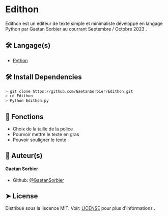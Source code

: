 # Edithon
  
Edithon est un éditeur de texte simple et minimaliste développé en langage Python par Gaetan Sorbier au courrant Septembre / Octobre 2023 . 


## 🛠️ Langage(s)
- [Python](https://python.org/)


## 🛠️ Install Dependencies    
```bash
> git clone https://github.com/GaetanSorbier/Edithon.git
> cd Edithon 
> Python Edithon.py
```


## 🧐 Fonctions   
- Choix de la taille de la police 
- Pourvoir mettre le texte en gras
- Pouvoir souligner le texte
        

## 🙇 Auteur(s)
#### Gaetan Sorbier 
- Github: [@GaetanSorbier](https://github.com/GaetanSorbier)
        
        
        
## ➤ License
Distribué sous la liscence MIT. Voir: [LICENSE](LICENSE) pour plus d'informations .
